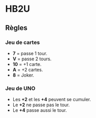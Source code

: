 # HB2U

## Règles

### Jeu de cartes

- **7** = passe 1 tour.
- **V** = passe 2 tours.
- **10** = +1 carte.
- **A** = +2 cartes.
- **8** = Joker.

### Jeu de UNO

- Les **+2** et les **+4** peuvent se cumuler.
- Le **+2** ne passe pas le tour.
- Le **+4** passe aussi le tour.

